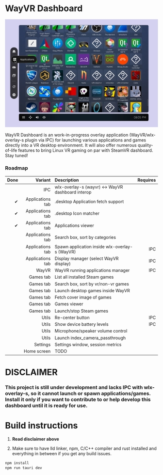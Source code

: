 # WayVR Dashboard

<p align="center">
	<img src="./contrib/screenshot.webp"/>
</p>

WayVR Dashboard is an work-in-progress overlay application (WayVR/wlx-overlay-s plugin via IPC) for launching various applications and games directly into a VR desktop environment. It will also offer numerous quality-of-life features to bring Linux VR gaming on par with SteamVR dashboard. Stay tuned!

### Roadmap

| Done |          Variant | Description                                       | Requires |
| ---: | ---------------: | :------------------------------------------------ | -------: |
|      |              IPC | wlx-overlay-s (wayvr) <-> WayVR dashboard interop |          |
|   ✔ | Applications tab | .desktop Application fetch support                |          |
|   ✔ | Applications tab | .desktop Icon matcher                             |          |
|   ✔ | Applications tab | Applications viewer                               |          |
|      | Applications tab | Search box, sort by categories                    |          |
|      | Applications tab | Spawn application inside wlx-overlay-s (WayVR)    |      IPC |
|      | Applications tab | Display manager (select WayVR display)            |      IPC |
|      |            WayVR | WayVR running applications manager                |      IPC |
|      |        Games tab | List all installed Steam games                    |          |
|      |        Games tab | Search box, sort by vr/non-vr games               |          |
|      |        Games tab | Launch desktop games inside WayVR                 |          |
|      |        Games tab | Fetch cover image of games                        |          |
|      |        Games tab | Games viewer                                      |          |
|      |        Games tab | Launch/stop Steam games                           |          |
|      |            Utils | Re-center button                                  |      IPC |
|      |            Utils | Show device battery levels                        |      IPC |
|      |            Utils | Microphone/speaker volume control                 |          |
|      |            Utils | Launch index_camera_passthrough                   |          |
|      |         Settings | Settings window, session metrics                  |          |
|      |      Home screen | TODO                                              |          |

# DISCLAIMER

### This project is still under development and lacks IPC with wlx-overlay-s, so it cannot launch or spawn applications/games. Install it only if you want to contribute to or help develop this dashboard until it is ready for use.

# Build instructions

1. **Read disclaimer above**

2. Make sure to have lld linker, npm, C/C++ compiler and rust installed and everything in between if you get any build issues.

```
npm install
npm run tauri dev
```
